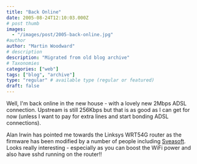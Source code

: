 ```yaml
---
title: "Back Online"
date: 2005-08-24T12:10:03.000Z
# post thumb
images:
  - "/images/post/2005-back-online.jpg"
#author
author: "Martin Woodward"
# description
description: "Migrated from old blog archive"
# Taxonomies
categories: ["web"]
tags: ["blog", "archive"]
type: "regular" # available type (regular or featured)
draft: false
---
```

Well, I'm back online in the new house - with a lovely new 2Mbps ADSL connection.  Upstream is still 256Kbps but that is as good as I can get for now (unless I want to pay for extra lines and start bonding ADSL connections).

Alan Irwin has pointed me towards the Linksys WRT54G router as the firmware has been modified by a number of people including [Sveasoft](http://www.sveasoft.com/).  Looks really interesting - especially as you can boost the WiFi power and also have sshd running on the router!!